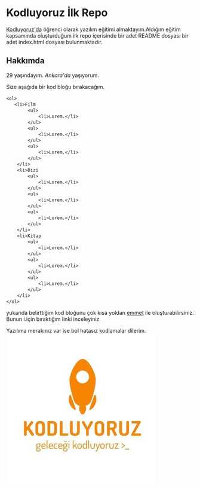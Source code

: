 # Kodluyoruz İlk Repo
[Kodluyoruz'da](https://kodluyoruz.org/) öğrenci olarak yazılım eğitimi almaktayım.Aldığım eğitim kapsamında oluşturduğum ilk repo içerisinde bir adet README dosyası bir adet index.html dosyası bulunmaktadır.

## Hakkımda
29 yaşındayım. *Ankara'da* yaşıyorum.

Size aşağıda bir kod bloğu bırakacağım.
``` kod bloğu
<ol> 
   <li>Film
        <ul>
            <li>Lorem.</li>
        </ul>
        <ul>
            <li>Lorem.</li>
        </ul>
        <ul>
            <li>Lorem.</li>
        </ul>
    </li>
    <li>Dizi
        <ul>
            <li>Lorem.</li>
        </ul>
        <ul>
            <li>Lorem.</li>
        </ul>
        <ul>
            <li>Lorem.</li>
        </ul>
    </li>
    <li>Kitap
        <ul>
            <li>Lorem.</li>
        </ul>
        <ul>
            <li>Lorem.</li>
        </ul>
        <ul>
            <li>Lorem.</li>
        </ul>
    </li>
</ol>

```
yukarıda belirttiğim kod bloğunu çok kısa yoldan [emmet](https://emmet.io/) ile oluşturabilirsiniz. Bunun i.için bıraktığım linki inceleyiniz.

Yazılıma merakınız var ise bol hatasız kodlamalar dilerim.
![](https://raw.githubusercontent.com/Kodluyoruz/taskforce/git/git/markdown-nedir-nasil-kullaniriz-/figures/kodluyoruz_logo.jpg)






